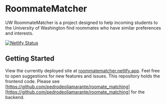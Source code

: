 # RoommateMatcher
UW RoommateMatcher is a project designed to help incoming students to the University of Washington find roommates who have similar preferences and interests.

[![Netlify Status](https://api.netlify.com/api/v1/badges/448621a4-1c06-4ea8-8c7c-adc6ba6586b9/deploy-status)](https://app.netlify.com/sites/roommatematcher/deploys)

## Getting Started
View the currently deployed site at [roommatematcher.netlify.app](https://roommatematcher.netlify.app). Feel free to open suggestions for new features and issues. This repository holds the frontend code. Please see [https://github.com/pedrodeoliamarante/roomate_matching][https://github.com/pedrodeoliamarante/roomate_matching] for the backend.